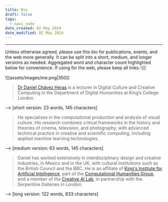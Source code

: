 ```yaml
---
title: Bio
draft: false
tags:
  - navi_node
date_created: 02 May 2024
date_modified: 02 May 2024
---
```

---
Unless otherwise agreed, please use this bio for publications, events, and the web more generally. It can be split into a short, medium, and longer versions as needed. Aggregated word and character count highlighted below for convenience. If using for the web, please keep all links.👇🏽

![[assets/images/me.png|350]]


>[Dr Daniel Chávez Heras](https://movingpixel.net/) is a lecturer in Digital Culture and Creative Computing in the Department of Digital Humanities at King’s College London. 

--> \[short version: 23 words, 145 characters]

>He specialises in the computational production and analysis of visual culture. His research combines critical frameworks in the history and theories of cinema, television, and photography, with advanced technical practice in creative and scientific computing, including applied machine learning technologies. 

--> \[medium version: 63 words, 145 characters]

>Daniel has worked extensively in interdisciplinary design and creative industries, in Mexico and in the UK, with cultural institutions such as the British Council and the BBC. He is an affiliate of [King's Institute for Artificial Intelligence](https://www.kcl.ac.uk/ai), part of the [Computational Humanities Group](https://www.kcl.ac.uk/research/computational-humanities-research-group), and a member of the [Creative AI Lab](https://creative-ai.org/), in partnership with the Serpentine Galleries in London.

--> \[long version: 122 words, 833 characters]

